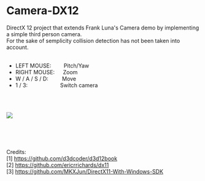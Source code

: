 # Camera-DX12
DirectX 12 project that extends Frank Luna's Camera demo by implementing a simple third person camera. <br />
For the sake of semplicity collision detection has not been taken into account. <br /> <br />

* LEFT MOUSE: &ensp;&ensp;&ensp;&nbsp;&nbsp;Pitch/Yaw <br />
* RIGHT MOUSE: &ensp;&ensp; Zoom <br />
* W / A / S / D: &ensp;&ensp;&ensp;&ensp; Move <br />
* 1 / 3: &ensp;&ensp;&ensp;&ensp;&ensp;&ensp;&ensp;&ensp;&ensp;&ensp;&ensp; Switch camera

<br /><br />

![](images/camera.gif)

<br /><br /><br />

Credits: <br />
[1] https://github.com/d3dcoder/d3d12book <br />
[2] https://github.com/ericrrichards/dx11 <br />
[3] https://github.com/MKXJun/DirectX11-With-Windows-SDK
